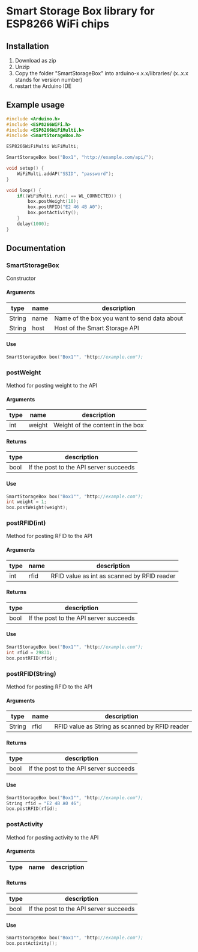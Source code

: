 # Smart Storage Box library for ESP8266 WiFi chips

## Installation
1. Download as zip
2. Unzip
3. Copy the folder "SmartStorageBox" into arduino-x.x.x/libraries/ (x..x.x stands for version number)
4. restart the Arduino IDE

## Example usage
```cpp
#include <Arduino.h>
#include <ESP8266WiFi.h>
#include <ESP8266WiFiMulti.h>
#include <SmartStorageBox.h>

ESP8266WiFiMulti WiFiMulti;

SmartStorageBox box("Box1", "http://example.com/api/");

void setup() {
    WiFiMulti.addAP("SSID", "password");
}

void loop() {
    if((WiFiMulti.run() == WL_CONNECTED)) {
        box.postWeight(10);
        box.postRFID("E2 46 4B A0");
        box.postActivity();
    }
    delay(1000);
}
```

## Documentation

### SmartStorageBox
Constructor

#### Arguments

|type | name | description|
| --- | --- | --- | 
|String|name|Name of the box you want to send data about|
|String|host|Host of the Smart Storage API|

#### Use
```cpp
SmartStorageBox box("Box1"", "http://example.com");
```


### postWeight
Method for posting weight to the API

#### Arguments
|type | name | description|
| --- | --- | --- | 
|int|weight|Weight of the content in the box|

#### Returns
|type | description| 
|  --- | --- |
|bool | If the post to the API server succeeds |

#### Use
```cpp
SmartStorageBox box("Box1"", "http://example.com");
int weight = 1;
box.postWeight(weight);
```


### postRFID(int)
Method for posting RFID to the API

#### Arguments
| type  | name  | description   |
| ---   | ---   | ---           |
| int   | rfid  | RFID value as int as scanned by RFID reader |

#### Returns
|type | description |
|---|---|
| bool | If the post to the API server succeeds |

#### Use
```cpp
SmartStorageBox box("Box1"", "http://example.com");
int rfid = 29831;
box.postRFID(rfid);
```

### postRFID(String)
Method for posting RFID to the API

#### Arguments
| type  | name  | description   |
| ---   | ---   | ---           |
| String   | rfid  | RFID value as String as scanned by RFID reader |

#### Returns
|type | description |
|---|---|
| bool | If the post to the API server succeeds |

#### Use
```cpp
SmartStorageBox box("Box1"", "http://example.com");
String rfid = "E2 4B A0 46";
box.postRFID(rfid);
```


### postActivity
Method for posting activity to the API

#### Arguments
| type  | name  | description   |
|---    | ---   | ---           | 

#### Returns
| type | description |
| --- | --- |
| bool | If the post to the API server succeeds |

#### Use
```cpp
SmartStorageBox box("Box1"", "http://example.com");
box.postActivity();
```
